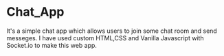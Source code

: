# Chat_App
It's a simple chat app which allows users to join some chat room and send messeges. I have used custom HTML,CSS and Vanilla Javascript with Socket.io to make this web app.
